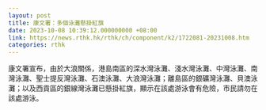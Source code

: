 ```yaml
---
layout: post
title: 康文署：多個泳灘懸掛紅旗
date: 2023-10-08 10:39:12.000000000 +08:00
link: https://news.rthk.hk/rthk/ch/component/k2/1722081-20231008.htm
categories: rthk
---
```


康文署宣布，由於大浪關係，港島南區的深水灣泳灘、淺水灣泳灘、中灣泳灘、南灣泳灘、聖士提反灣泳灘、石澳泳灘、大浪灣泳灘；離島區的銀礦灣泳灘、貝澳泳灘；以及西貢區的銀線灣泳灘已懸掛紅旗，顯示在該處游泳會有危險，市民請勿在該處游泳。
